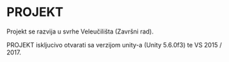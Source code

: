 # PROJEKT

Projekt se razvija u svrhe Veleučilišta (Završni rad).

PROJEKT iskljucivo otvarati sa verzijom unity-a (Unity 5.6.0f3) te VS 2015 / 2017.
